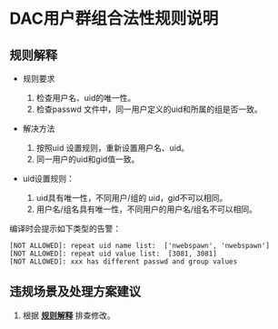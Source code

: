 # DAC用户群组合法性规则说明

## 规则解释

  - 规则要求
    1. 检查用户名、uid的唯一性。
    2. 检查passwd 文件中，同一用户定义的uid和所属的组是否一致。

  - 解决方法
    1. 按照uid 设置规则，重新设置用户名、uid。
    2. 同一用户的uid和gid值一致。

  - uid设置规则：
    1. uid具有唯一性，不同用户/组的 uid，gid不可以相同。
    2. 用户名/组名具有唯一性，不同用户的用户名/组名不可以相同。

编译时会提示如下类型的告警：
  ```
  [NOT ALLOWED]: repeat uid name list:  ['nwebspawn', 'nwebspawn']
  [NOT ALLOWED]: repeat uid value list:  [3081, 3081]
  [NOT ALLOWED]: xxx has different passwd and group values
```

## 违规场景及处理方案建议
  1. 根据 **[规则解释](README.md#规则解释)** 排查修改。
